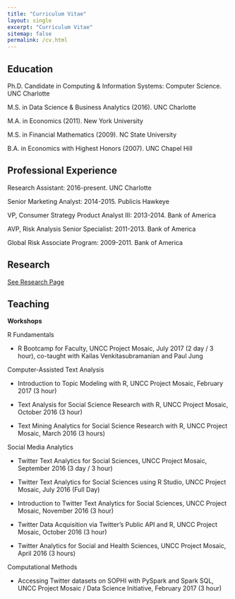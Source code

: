 ```yaml
---
title: "Curriculum Vitae"
layout: single
excerpt: "Curriculum Vitae"
sitemap: false
permalink: /cv.html
---
```


## Education

Ph.D. Candidate in Computing & Information Systems: Computer Science. UNC Charlotte

M.S. in Data Science & Business Analytics (2016). UNC Charlotte

M.A. in Economics (2011). New York University

M.S. in Financial Mathematics (2009). NC State University

B.A. in Economics with Highest Honors (2007). UNC Chapel Hill

## Professional Experience

Research Assistant: 2016-present. UNC Charlotte

Senior Marketing Analyst: 2014-2015. Publicis Hawkeye

VP, Consumer Strategy Product Analyst III: 2013-2014. Bank of America

AVP, Risk Analysis Senior Specialist: 2011-2013. Bank of America

Global Risk Associate Program: 2009-2011. Bank of America

## Research

[See Research Page](/research.html)

## Teaching

**Workshops**

R Fundamentals

* R Bootcamp for Faculty, UNCC Project Mosaic, July 2017 (2 day / 3 hour), co-taught with Kailas Venkitasubramanian and Paul Jung

Computer-Assisted Text Analysis

* Introduction to Topic Modeling with R, UNCC Project Mosaic, February 2017 (3 hour)

* Text Analysis for Social Science Research with R, UNCC Project Mosaic, October 2016 (3 hour)

* Text Mining Analytics for Social Science Research with R, UNCC Project Mosaic, March 2016 (3 hours)

Social Media Analytics

* Twitter Text Analytics for Social Sciences, UNCC Project Mosaic, September 2016 (3 day / 3 hour)

* Twitter Text Analytics for Social Sciences using R Studio, UNCC Project Mosaic, July 2016 (Full Day)

* Introduction to Twitter Text Analytics for Social Sciences, UNCC Project Mosaic, November 2016 (3 hour)

* Twitter Data Acquisition via Twitter’s Public API and R, UNCC Project Mosaic, October 2016 (3 hour)

* Twitter Analytics for Social and Health Sciences, UNCC Project Mosaic, April 2016 (3 hours)

Computational Methods

* Accessing Twitter datasets on SOPHI with PySpark and Spark SQL, UNCC Project Mosaic / Data Science Initiative, February 2017 (3 hour)